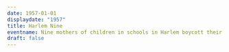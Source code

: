 ```yaml
---
date: 1957-01-01
displaydate: "1957"
title: Harlem Nine
eventname: Nine mothers of children in schools in Harlem boycott their children’s schools because they are segregated. The city attempts to incarcerate the Harlem Nine for their activism.
draft: false
---
```

